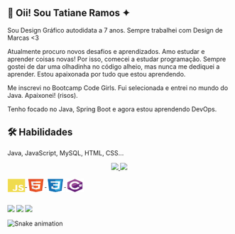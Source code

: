 

## 🚀 Oii! Sou Tatiane Ramos ✦
Sou Design Gráfico autodidata a 7 anos. Sempre trabalhei com Design de Marcas <3

Atualmente procuro novos desafios e aprendizados. Amo estudar e aprender coisas novas! 
Por isso, comecei a estudar programação. Sempre gostei de dar uma olhadinha no código alheio, mas nunca me dediquei a aprender. Estou apaixonada por tudo que estou aprendendo. 

Me inscrevi no Bootcamp Code Girls. Fui selecionada e entrei no mundo do Java. Apaixonei! (risos).

Tenho focado no Java, Spring Boot e agora estou aprendendo DevOps.


## 🛠 Habilidades
Java, JavaScript, MySQL, HTML, CSS...

 
<div align="center">
  <a href="https://github.com/tatiramoos">
  <img height="180em" src="https://github-readme-stats.vercel.app/api?username=tatiramoos&show_icons=true&theme=omni&include_all_commits=true&count_private=true"/>
  <img width:48%" src="https://github-readme-stats.vercel.app/api/top-langs/?username=tatiramoos&layout=compact&langs_count=7&theme=omni"/>
</div>
<div style="display: inline_block"><br>
  <img align="center" alt="Tati-Js" height="30" width="40" src="https://raw.githubusercontent.com/devicons/devicon/master/icons/javascript/javascript-plain.svg">
  <img align="center" alt="Tati-HTML" height="30" width="40" src="https://raw.githubusercontent.com/devicons/devicon/master/icons/html5/html5-original.svg">
  <img align="center" alt="Rafa-CSS" height="30" width="40" src="https://raw.githubusercontent.com/devicons/devicon/master/icons/css3/css3-original.svg">
  <img align="center" alt="Rafa-Csharp" height="30" width="40" src="https://raw.githubusercontent.com/devicons/devicon/master/icons/csharp/csharp-original.svg">
  
</div>
  
  ##
 
<div> 
  <a href="https://instagram.com/tatiramoos" target="_blank"><img src="https://img.shields.io/badge/-Instagram-%23E4405F?style=for-the-badge&logo=instagram&logoColor=white" target="_blank"></a>
  <a href = "mailto:tatitsramos@gmail.com"><img src="https://img.shields.io/badge/-Gmail-%23333?style=for-the-badge&logo=gmail&logoColor=white" target="_blank"></a>
  <a href="https://www.linkedin.com/in/tatiramos" target="_blank"><img src="https://img.shields.io/badge/-LinkedIn-%230077B5?style=for-the-badge&logo=linkedin&logoColor=white" target="_blank"></a> 
 
  ![Snake animation](https://github.com/tatiramoos/tatiramoos/blob/output/github-contribution-grid-snake.svg)
 
</div>
